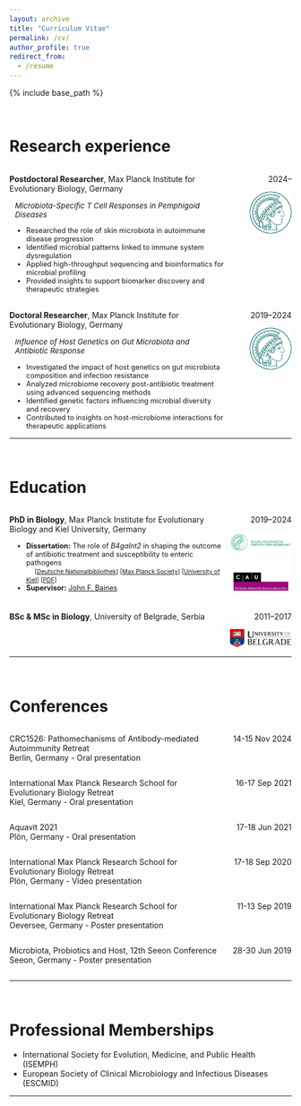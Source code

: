 ```yaml
---
layout: archive
title: "Curriculum Vitae"
permalink: /cv/
author_profile: true
redirect_from:
  - /resume
---
```


{% include base_path %}

<br/>


Research experience
======

<div style="display: flex; gap: 10px;">
  <!-- Left column -->
  <div style="flex: 7; text-align: left;">
    <p>
      <b>Postdoctoral Researcher</b>, Max Planck Institute for Evolutionary Biology, Germany
    </p>
    <p style="margin-top: 2px; font-size: 0.95em; padding-left: 10px;"><i>Microbiota-Specific T Cell Responses in Pemphigoid Diseases</i></p>
    <ul style="margin: 0; padding-left: 30px; font-size: 0.9em;">
      <li>Researched the role of skin microbiota in autoimmune disease progression</li>
      <li>Identified microbial patterns linked to immune system dysregulation</li>
      <li>Applied high-throughput sequencing and bioinformatics for microbial profiling</li>
      <li>Provided insights to support biomarker discovery and therapeutic strategies</li>
    </ul>
  </div>
  
  <!-- Right column -->
  <div style="flex: 2; text-align: right;">
    <p>2024–</p>
    <img src="../images/mpi-logo_2.png" style="width: 75px; height: auto;">
  </div>
</div>

<hr style="height: 0; margin: 8px 0; border: none;">

<div style="display: flex; gap: 10px;">
  <!-- Left column -->
  <div style="flex: 7; text-align: left;">
    <p>
      <b>Doctoral Researcher</b>, Max Planck Institute for Evolutionary Biology, Germany
    </p>
    <p style="margin-top: 2px; font-size: 0.95em; padding-left: 10px;"><i>Influence of Host Genetics on Gut Microbiota and Antibiotic Response</i></p>
    <ul style="margin: 0; padding-left: 30px; font-size: 0.9em;">
      <li>Investigated the impact of host genetics on gut microbiota composition and infection resistance</li>
      <li>Analyzed microbiome recovery post-antibiotic treatment using advanced sequencing methods</li>
      <li>Identified genetic factors influencing microbial diversity and recovery</li>
      <li>Contributed to insights on host-microbiome interactions for therapeutic applications</li>
    </ul>
  </div>
  
  <!-- Right column -->
  <div style="flex: 2; text-align: right;">
    <p>2019–2024</p>
    <img src="../images/mpi-logo_2.png" style="width: 75px; height: auto;">
  </div>
</div>

<hr>

<br/>


Education
======

<div style="display: flex; gap: 10px;">
  <!-- Left column -->
  <div style="flex: 7; text-align: left;">
    <p>
      <b>PhD in Biology</b>, Max Planck Institute for Evolutionary Biology and Kiel University, Germany
    </p>
    <ul style="margin: 0; padding-left: 30px; font-size: 0.9em;">
      <li>
        <b>Dissertation:</b> The role of <em>B4galnt2</em> in shaping the outcome of antibiotic treatment and susceptibility to enteric pathogens
        <br>
        <span style="font-size: 0.85em; padding-left: 15px;">
          [<a href="https://d-nb.info/1342899571" target="_blank">Deutsche Nationalbibliothek</a>]
          [<a href="https://hdl.handle.net/21.11116/0000-000F-F017-8" target="_blank">Max Planck Society</a>]
          [<a href="https://macau.uni-kiel.de/receive/macau_mods_00005252" target="_blank">University of Kiel</a>]
          [<a href="../files/Cepic_Aleksa_Dissertation.pdf" target="_blank">PDF</a>]
        </span>
      </li>
      <li><b>Supervisor:</b> <a href="https://www.evolbio.mpg.de/person/11969/16329" target="_blank">John F. Baines</a></li>
    </ul>
  </div>
  
  <!-- Right column -->
  <div style="flex: 2; text-align: right;">
    <p>2019–2024</p>
    <img src="../images/maxplanck-cau.png" style="width: 130px; height: auto;">
  </div>
</div>

<hr style="height: 0; margin: 8px 0; border: none;">

<div style="display: flex; gap: 10px;">
  <!-- Left column -->
  <div style="flex: 7; text-align: left;">
    <p>
      <b>BSc & MSc in Biology</b>, University of Belgrade, Serbia
    </p>
  </div>
  
  <!-- Right column -->
  <div style="flex: 2; text-align: right;">
    <p>2011–2017</p>
    <img src="../images/belgrade_uni.png" style="width: 125px; height: auto;">
  </div>
</div>

<hr>

<br/>

Conferences
======

<div style="display: flex; gap: 10px;">
  <div style="flex: 7; text-align: left;">
    <!-- First column with two paragraphs -->
    <p>CRC1526: Pathomechanisms of Antibody-mediated Autoimmunity Retreat<br> Berlin, Germany - Oral presentation</p>
  </div>
  <div style="flex: 2; text-align: right;">
    <!-- Second column with one paragraph -->
    <p>14-15 Nov 2024</p>
  </div>
</div>

<div style="display: flex; gap: 10px;">
  <div style="flex: 7; text-align: left;">
    <!-- First column with two paragraphs -->
    <p>International Max Planck Research School for Evolutionary Biology Retreat<br> Kiel, Germany - Oral presentation</p>
  </div>
  <div style="flex: 2; text-align: right;">
    <!-- Second column with one paragraph -->
    <p>16-17 Sep 2021</p>
  </div>
</div>

<div style="display: flex; gap: 10px;">
  <div style="flex: 7; text-align: left;">
    <!-- First column with two paragraphs -->
    <p>Aquavit 2021<br> Plön, Germany - Oral presentation</p>
  </div>
  <div style="flex: 2; text-align: right;">
    <!-- Second column with one paragraph -->
    <p>17-18 Jun 2021</p>
  </div>
</div>

<div style="display: flex; gap: 10px;">
  <div style="flex: 7; text-align: left;">
    <!-- First column with two paragraphs -->
    <p>International Max Planck Research School for Evolutionary Biology Retreat<br> Plön, Germany - Video presentation</p>
  </div>
  <div style="flex: 2; text-align: right;">
    <!-- Second column with one paragraph -->
    <p>17-18 Sep 2020</p>
  </div>
</div>

<div style="display: flex; gap: 10px;">
  <div style="flex: 7; text-align: left;">
    <!-- First column with two paragraphs -->
    <p>International Max Planck Research School for Evolutionary Biology Retreat<br> Oeversee, Germany - Poster presentation</p>
  </div>
  <div style="flex: 2; text-align: right;">
    <!-- Second column with one paragraph -->
    <p>11-13 Sep 2019</p>
  </div>
</div>

<div style="display: flex; gap: 10px;">
  <div style="flex: 7; text-align: left;">
    <!-- First column with two paragraphs -->
    <p>Microbiota, Probiotics and Host, 12th Seeon Conference<br> Seeon, Germany - Poster presentation</p>
  </div>
  <div style="flex: 2; text-align: right;">
    <!-- Second column with one paragraph -->
    <p>28-30 Jun 2019</p>
  </div>
</div>

<hr>

<br/>

Professional Memberships
======

- International Society for Evolution, Medicine, and Public Health (ISEMPH)
- European Society of Clinical Microbiology and Infectious Diseases (ESCMID)

<hr>

<br/>


